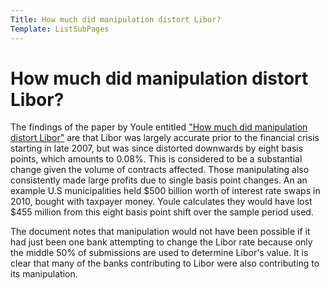 ```yaml
---
Title: How much did manipulation distort Libor?
Template: ListSubPages
---
```


# How much did manipulation distort Libor?

The findings of the paper by Youle entitled ["How much did manipulation distort Libor"](youleHowMuchDid2014) 
are that Libor was largely accurate prior to the financial crisis starting in
late 2007, but was since distorted downwards by eight basis points, which amounts to 0.08%. 
This is considered to be a substantial change given the volume of contracts affected. 
Those manipulating also consistently made large profits due to single basis point changes. 
An an example U.S municipalities held $\$500$ billion worth of interest rate swaps in 2010, 
bought with taxpayer money. Youle calculates they would have lost $\$455$ million from this 
eight basis point shift over the sample period used.

The document notes that manipulation would not have been possible if it had just been one 
bank attempting to change the Libor rate because only the middle 50% of submissions are 
used to determine Libor's value. It is clear that many of the banks contributing to Libor 
were also contributing to its manipulation.
